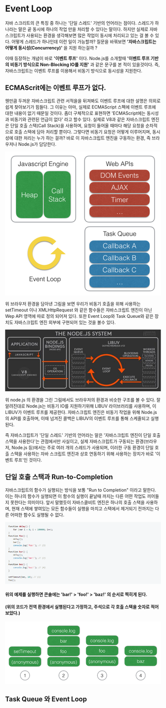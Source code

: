 
# Event Loop

  자바 스크리트의 큰 특징 중 하나는 '단일 스레드' 기반의 언어라는 점이다. 스레드가 하나라는 말은 곹 동시에 하나의 작업 만을 처리할 수 있다는 말이다. 하지만 실제로 자바스크립트가 사용되는 환경을 생각해보면 많은 작업이 동시에 처리되고 있는 걸 볼 수 있다. 어떻게 스레드가 하나인데 이런 일이 가능할까? 질문을 바꿔보면 __'자바스크립트는 어떻게 동시성(Concurrency)'__ 을 지원 하는걸까 ?  
  
  이때 등장하는 개념이 바로 __'이벤트 루프'__ 이다. Node.js를 소개할때 __'이벤트 루프 기반의 비동기 방식으로 Non-Blocking IO를 지원'__ 과 같은 문구를 본 적이 있을것이다. 즉, 자바스크립트는 이벤트 루프를 이용해서 비동기 방식으로 동시성을 지원한다. 
  
## ECMAScrit에는 이벤트 루프가 없다.
  
  웬만큼 두꺼운 자바스크립트 관련 서적을을 뒤져봐도 이벤트 루프에 대한 설명은 의외로 쉽게 찾아보기가 힘들다. 그 이유는 아마, 실제로 ECMAScript 스펙에 이벤트 루프에 대한 내용이 없기 때문일 것이다. 좀더 구체적으로 표현하면 'ECMAScript에는 동시성과 비동기와 관련된 언급이 없다' 라고 할수 있다. 실제로 V8과 같은 자바스크립트 엔진은 단일 호출 스택(Call Stack)을 사용하며, 요청이 들어올 때마다 해당 요청을 순차적으로 호출 스택에 담아 처리할 뿐이다. 그렇다면 비동기 요청은 어떻게 이루어지며, 동시성에 대한 처리는 누가 하는 걸까? 바로 이 자바스크립트 엔진을 구동하는 환경, 즉 브라우저나 Node.js가 담당한다.
  
![EventLoop](../image/eventloop.png)

  위 브라우저 환경을 담아낸 그림을 보면 우리가 비동기 호출을 위해 사용하는 setTimeout 이나 XMLHttpRequest 와 같은 함수들은 자바스크립트 엔진이 아닌 Wep API 영역에 따로 정의 되어져 있다. 또한 Event Loop와 Task Queue와 같은 장치도 자바스크립트 엔진 외부에 구현되어 있는 것을 볼수 있다.

![Node.js Systemn](../image/nodejssystem.jpg)
  
  위 node.js 의 환경을 그린 그림에서도 브라우저의 환경과 비슷한 구조를 볼 수 있다. 잘 알려진대로 Node.js는 비동기 IO를 지원하기위해 LIBUV 라이브러리를 사용하며, 이 LIBUV가 이벤트 루프를 제공한다. 자바스크립트 엔진은 비동기 작업을 위해 Node.js의 API를 호출하며, 이때 넘겨진 콜백은 LIBUV의 이벤트 루프를 통해 스케줄되고 실행된다.
  
  즉 자바스크립트가 '단일 스레드' 기반의 언어라는 말은 '자바스크립트 엔진이 단일 호출 스택을 사용한다'는 관점에서만 사실이고, 실제 자바스크립트가 구동되는 환경(브라우저, Node.js 등)에서는 주로 여러 개의 스레드가 사용되며, 이러한 구동 환경이 단일 호출 스택을 사용하는 자바 스크립트 엔진과 상호 연동하기 위해 사용하는 장치가 바로 '이벤트 루프'인 것이다.
  
## 단일 호출 스택과 Run-to-Completion

  자바스크립트의 함수가 실행되는 방식을 보통 "Run to Completion" 이라고 말한다. 이는 하나의 함수가 실행되면 이 함수의 실행이 끝날때 까지는 다른 어떤 작업도 끼어들지 못한다는 의미이다. 앞서 말했듯이 자바스클비트 엔진은 하나의 호출 스택을 사용하며, 현재 스택에 쌓여있는 모든 함수들이 실행을 마치고 스택에서 제거되기 전까지는 다른 어떠한 함수도 실행될 수 없다.
  
![task_event1](../image/task_event1.png)

#### 위의 예제를 실행하면 콘솔에는 'bar!' > 'foo!' > 'baz!' 의 순서로 찍히게 된다.
#### (위의 코드가 전역 환경에서 실행된다고 가정하고, 주석으로 각 호출 스택을 숫자로 적어 보았다.)


![task_event2](../image/task_event2.png)
  
## Task Queue 와 Event Loop

  
